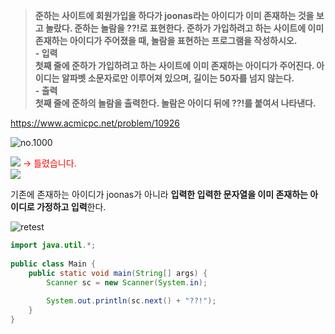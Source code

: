 > **준하는 사이트에 회원가입을 하다가 joonas라는 아이디가 이미 존재하는 것을 보고 놀랐다. 준하는 놀람을 ??!로 표현한다. 준하가 가입하려고 하는 사이트에 이미 존재하는 아이디가 주어졌을 때, 놀람을 표현하는 프로그램을 작성하시오.<br>- 입력<br>첫째 줄에 준하가 가입하려고 하는 사이트에 이미 존재하는 아이디가 주어진다. 아이디는 알파벳 소문자로만 이루어져 있으며, 길이는 50자를 넘지 않는다.<br>- 출력<br>첫째 줄에 준하의 놀람을 출력한다. 놀람은 아이디 뒤에 ??!를 붙여서 나타낸다.** <br>

https://www.acmicpc.net/problem/10926

![no.1000](https://img1.daumcdn.net/thumb/R1280x0/?scode=mtistory2&fname=https%3A%2F%2Fblog.kakaocdn.net%2Fdn%2Fcg3z2j%2Fbtrx08etm5d%2FgoBwYAHTW1vN4fYyKrKR4K%2Fimg.png "no.10926")


![](https://img1.daumcdn.net/thumb/R1280x0/?scode=mtistory2&fname=https%3A%2F%2Fblog.kakaocdn.net%2Fdn%2FOz7vO%2FbtrxZCtR0sI%2FmJMyEF26nPJ3wc8c5DHwzk%2Fimg.png)
<span style="color:red">→ 틀렸습니다.<br>
![](https://img1.daumcdn.net/thumb/R1280x0/?scode=mtistory2&fname=https%3A%2F%2Fblog.kakaocdn.net%2Fdn%2FPBRYq%2Fbtrx30T4D2C%2F1Brv5MTX6hIVwL4ZkgStN1%2Fimg.png)

기존에 존재하는 아이디가 joonas가 아니라 <b>입력한 입력한 문자열을 이미 존재하는 아이디로 가정하고 입력</b>한다.
</span>



![retest](https://img1.daumcdn.net/thumb/R1280x0/?scode=mtistory2&fname=https%3A%2F%2Fblog.kakaocdn.net%2Fdn%2FJM0AE%2Fbtrx2RpyMji%2FVPL2Omv6DJB9tg5KMx3NaK%2Fimg.png "retest")

```java
import java.util.*;
 
public class Main {
    public static void main(String[] args) {
        Scanner sc = new Scanner(System.in);
        
        System.out.println(sc.next() + "??!");
    }
}

```
